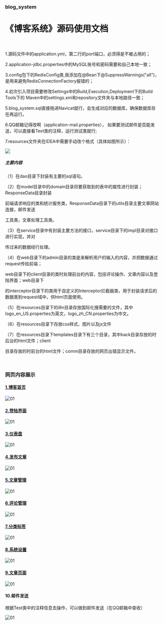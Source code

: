 ### blog_system

# 《博客系统》源码使用文档
  <br><br>  1.源码文件中的application.yml，第二行的port端口，必须得是不被占用的；

  2.application-jdbc.properties中的MySQL账号和密码需要和自己本地一致；

  3.config包下的RedisConfig类,我添加在@Bean下@SuppressWarnings("all")，
是用来避免RedisConnectionFactory报错的；

  4.初次引入项目需要修改Settings中的Build,Execution,Deployment下的Build Tools下的
Maven中的settings.xml和repository文件夹与本地路径一致；

  5.blog_system.sql直接拖进Navicat就行，会生成对应的数据库，确保数据库存在再运行。
  
  6.QQ邮箱记得改啊（application-mail.properties），
如果要测试邮件是否能发送，可以直接看Text类的注释，运行测试类就行;

  7.resources文件夹在IDEA中需要手动改个格式（具体如图所示）：

![](Document/11.png)
<br>

##### 主要内容

（1）在dao目录下封装有主要的sql语句。

（2）在model目录中的domain目录将要获取到的表中的属性进行封装；ResponseData目录封装

前端请求响应的类和统计服务类，ResponseData目录下的utils目录主要文章网站连接，邮件发送

工具类，文章处理工具类。

（3）在service目录中有封装主要方法的接口，service目录下的impl目录对接口进行实现，并对

传过来的数据经行处理。

（4）在web目录下的admin目录的类是来解析用户的输入的内容，并把数据通过request传给前端；

web目录下的client目录的类时处理前台的内容，包括评论操作、文章内容以及登陆界面；web目录下

的interceptor目录下的类用于自定义的Interceptor拦截器类，用于封装请求后的数据类到request域中，供html页面使用。

（5）在resources目录下的i8n目录存放国际化搜需要的文件，其中logo_en_US.properties为英文，logo_zh_CN.properties为中文。

（6）在resources目录下存放css样式、图片以及js文件

（7）在resources目录下templates目录下有三个目录，其中back目录存放的时后台的html文件；client

目录存放的时前台的html文件；comm目录存放的网页出错显示文件。



<br>

### 网页内容展示

#### <u>1.博客首页</u>

![01](Document/01.jpg)

#### <u>2.登陆界面</u>

![01](Document/02.jpg)

#### <u>3.仪表盘</u>

![01](Document/03.jpg)

#### <u>4.发布文章</u>

![01](Document/04.jpg)

#### <u>5.文章管理</u>

![01](Document/05.jpg)

#### <u>6.评论管理</u>

![01](Document/06.jpg)

#### <u>7.分类标签</u>

![01](Document/07.jpg)

#### <u>8.系统设置</u>

![01](Document/08.jpg)

#### <u>9.文章页面</u>

![01](Document/09.jpg)

#### 10.邮件发送

根据Test类中的注释信息去操作，可以做到邮件发送（在QQ邮箱中查收）

![01](Document/10.jpg)
